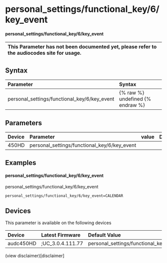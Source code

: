 ﻿---
description: personal_settings/functional_key/6/key_event
search: false
---

# personal_settings/functional_key/6/key_event

#### personal_settings/functional_key/6/key_event


| This Parameter has not been documented yet, please refer to the audiocodes site for usage.  |
| :--- |

## Syntax
| Parameter | Syntax |
| :--- | :--- |
|personal_settings/functional_key/6/key_event | {% raw %} undefined {% endraw %} |

## Parameters
|Device|Parameter|value|Description|
|:---|:---|:---|:---|
| 450HD | personal_settings/functional_key/6/key_event |  |  |

## Examples
#### personal_settings/functional_key/6/key_event

personal_settings/functional_key/6/key_event

```
personal_settings/functional_key/6/key_event=CALENDAR
```

## Devices
This parameter is available on the following devices

| Device | Latest Firmware | Default Value |
|:---|:---|:---|
| audc450HD | ;UC_3.0.4.111.77 | personal_settings/functional_key/6/key_event=CALENDAR 

(view disclaimer)[disclaimer]
